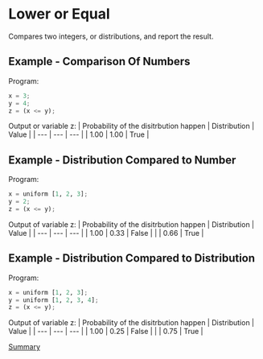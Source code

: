 # Lower or Equal

Compares two integers, or distributions, and report the result.

## Example - Comparison Of Numbers

Program:
```python
x = 3;
y = 4;
z = (x <= y);
```

Output or variable z:
| Probability of the disitrbution happen | Distribution | Value | 
| --- | --- | --- |
| 1.00 | 1.00 | True |

## Example - Distribution Compared to Number
Program:
```python
x = uniform [1, 2, 3];
y = 2;
z = (x <= y);
```

Output of variable z:
| Probability of the disitrbution happen | Distribution | Value | 
| --- | --- | --- |
| 1.00 | 0.33 | False |
| | 0.66 | True |

## Example - Distribution Compared to Distribution
Program:
```python
x = uniform [1, 2, 3];
y = uniform [1, 2, 3, 4];
z = (x <= y);
```

Output of variable z:
| Probability of the disitrbution happen | Distribution | Value | 
| --- | --- | --- |
| 1.00 | 0.25 | False |
| | 0.75 | True |

[Summary](https://github.com/gleisonsdm/Kuifje-Documentation)
